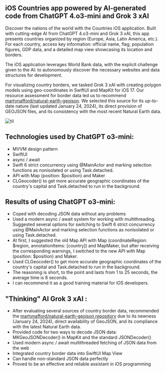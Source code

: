 ## iOS Countries app powered by AI-generated code from ChatGPT 4.o3-mini and Grok 3 xAI

 Discover the nations of the world with the Countries iOS application. Built with cutting-edge AI from ChatGPT 4.o3-mini and Grok 3 xAI, this app presents countries organized by region (Europe, Asia, Latin America, etc.).  For each country, access key information: official name, flag, population figures, GDP data, and a detailed map view showcasing its location and borders.
 
 The iOS application leverages World Bank data, with the explicit challenge given to the AI: to autonomously discover the necessary websites and data structures for development.
 
 For visualizing country borders, we tasked Grok 3 xAI with creating polygon models using geo-coordinates in SwiftUI and MapKit for iOS 17.  Our resource assessment for border data led us to recommend [martynafford/natural-earth-geojson](https://github.com/martynafford/natural-earth-geojson). We selected this source for its up-to-date nature (last updated January 24, 2024), its direct provision of GEOJSON files, and its consistency with the most recent Natural Earth data.

 
 ![til](https://github.com/BestKora/CountryChatGPTBorders/blob/7fcd706045940c493d5906365d6448cada81a56d/Borders.gif)

## Technologies used by ChatGPT o3-mini:

* MVVM design pattern 
* SwiftUI
* async / await
* Swift 6 strict concurrency using @MainActor and marking selection functions as nonisolated or using Task.detached.
*  API with Map (position: $position) and Maker
*  CLGeocoder() to get more accurate geographic coordinates of the country's capital and Task.detached to run in the background.
  
## Results of using ChatGPT o3-mini:

* Coped with decoding JSON data without any problems
* Used a modern async / await system for working with multithreading.
Suggested several options for switching to Swift 6 strict concurrency using @MainActor and marking selection functions as nonisolated or using Task.detached.
* At first, I suggested the old Map API with Map (coordinateRegion: $region, annotationItems: [country]) and MapMaker, but after receiving the corresponding warnings, I switched to the new API with Map (position: $position) and Maker.
* Used CLGeocoder() to get more accurate geographic coordinates of the country's capital and Task.detached to run in the background.
* The reasoning is short, to the point and lasts from 1 to 25 seconds, the average time is 8 seconds.
* I can recommend it as a good training material for iOS developers.

## "Thinking" AI Grok 3 xAI :

* After evaluating several sources of country border data, recommended the [martynafford/natural-earth-geojson repository](https://github.com/martynafford/natural-earth-geojson) due to its newness (January 24, 2024), direct availability of GeoJSON, and its compliance with the latest Natural Earth data.
* Provided code for two ways to decode JSON data: MKGeoJSONDecoder() in MapKit and the standard JSONDecoder()
* Used modern async / await multithreaded fetching of JSON data from the web
* Integrated country border data into SwiftUI Map View
* Can handle non-standard JSON data perfectly
* Proved to be an effective and reliable assistant in iOS programming
